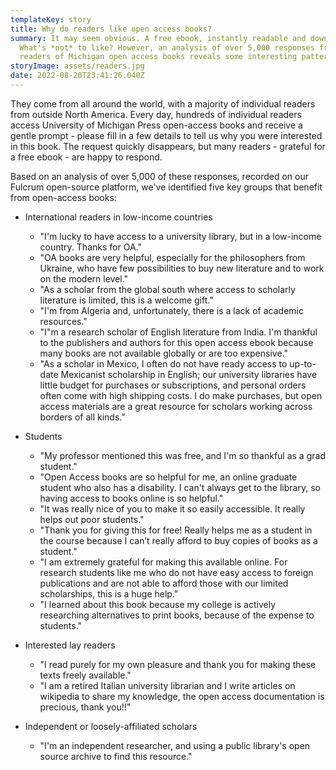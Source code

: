 ```yaml
---
templateKey: story
title: Why do readers like open access books?
summary: It may seem obvious. A free ebook, instantly readable and downloadable.
  What's *not* to like? However, an analysis of over 5,000 responses from
  readers of Michigan open access books reveals some interesting patterns.
storyImage: assets/readers.jpg
date: 2022-08-20T23:41:26.040Z
---
```

They come from all around the world, with a majority of individual readers from outside North America. Every day, hundreds of individual readers access University of Michigan Press open-access books and receive a gentle prompt - please fill in a few details to tell us why you were interested in this book. The request quickly disappears, but many readers - grateful for a free ebook - are happy to respond.

Based on an analysis of over 5,000 of these responses, recorded on our Fulcrum open-source platform, we've identified five key groups that benefit from open-access books:

* International readers in low-income countries

  * "I'm lucky to have access to a university library, but in a low-income country. Thanks for OA."
  * "OA books are very helpful, especially for the philosophers from Ukraine, who have few possibilities to buy new literature and to work on the modern level."
  * "As a scholar from the global south where access to scholarly literature is limited, this is a welcome gift."
  * "I'm from Algeria and, unfortunately, there is a lack of academic resources."
  * "I"m a research scholar of English literature from India. I'm thankful to the publishers and authors for this open access ebook because many books are not available globally or are too expensive."
  * "As a scholar in Mexico, I often do not have ready access to up-to-date Mexicanist scholarship in English; our university libraries have little budget for purchases or subscriptions, and personal orders often come with high shipping costs. I do make purchases, but open access materials are a great resource for scholars working across borders of all kinds."
* Students

  * "My professor mentioned this was free, and I'm so thankful as a grad student."
  * "Open Access books are so helpful for me, an online graduate student who also has a disability. I can't always get to the library, so having access to books online is so helpful."
  * "It was really nice of you to make it so easily accessible. It really helps out poor students."
  * "Thank you for giving this for free! Really helps me as a student in the course because I can’t really afford to buy copies of books as a student."
  * "I am extremely grateful for making this available online. For research students like me who do not have easy access to foreign publications and are not able to afford those with our limited scholarships, this is a huge help."
  * "I learned about this book because my college is actively researching alternatives to print books, because of the expense to students."
* Interested lay readers

  * "I read purely for my own pleasure and thank you for making these texts freely available."
  * "I am a retired Italian university librarian and I write articles on wikipedia to share my knowledge, the open access documentation is precious, thank you!!"
* Independent or loosely-affiliated scholars

  * "I'm an independent researcher, and using a public library's open source archive to find this resource."